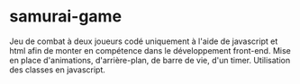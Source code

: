 # samurai-game
 Jeu de combat à deux joueurs codé uniquement à l'aide de javascript et html afin de monter en compétence dans le développement front-end.
Mise en place d'animations, d'arrière-plan, de barre de vie, d'un timer.
Utilisation des classes en javascript.
